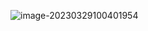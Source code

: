 ![image-20230329100401954](https://saladday-figure-bed.oss-cn-chengdu.aliyuncs.com/img/image-20230329100401954.png)